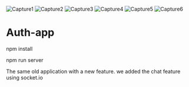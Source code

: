 



![Capture1](https://user-images.githubusercontent.com/70015745/110717953-5ad31980-820a-11eb-8f32-8aa7220906ae.PNG)
![Capture2](https://user-images.githubusercontent.com/70015745/110717954-5b6bb000-820a-11eb-85b0-3f5209676282.PNG)
![Capture3](https://user-images.githubusercontent.com/70015745/110717949-59a1ec80-820a-11eb-9f07-d09d37f2e064.PNG)
![Capture4](https://user-images.githubusercontent.com/70015745/110717952-5ad31980-820a-11eb-91ba-d0659f105188.PNG)
![Capture5](https://user-images.githubusercontent.com/70015745/110718710-d1244b80-820b-11eb-8f96-623e343e6aa7.PNG)
![Capture6](https://user-images.githubusercontent.com/70015745/110718853-1183c980-820c-11eb-8ba2-5474ecd73237.PNG)
# Auth-app

npm install

npm run server


The same old application with a new feature.
we added the chat feature using socket.io 

